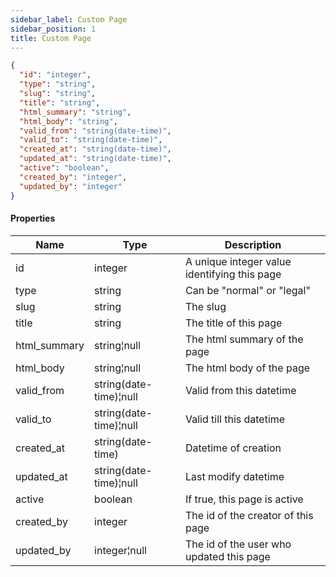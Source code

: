 ```yaml
---
sidebar_label: Custom Page
sidebar_position: 1
title: Custom Page
---
```


```json
{
  "id": "integer",
  "type": "string",
  "slug": "string",
  "title": "string",
  "html_summary": "string",
  "html_body": "string", 
  "valid_from": "string(date-time)",
  "valid_to": "string(date-time)",
  "created_at": "string(date-time)",
  "updated_at": "string(date-time)",
  "active": "boolean",
  "created_by": "integer",
  "updated_by": "integer"
}

```

#### Properties

| Name         | Type                   | Description                                  |
|--------------|------------------------|----------------------------------------------|
| id           | integer                | A unique integer value identifying this page |
| type         | string                 | Can be "normal" or "legal"                   |
| slug         | string                 | The slug                                     |
| title        | string                 | The title of this page                       |
| html_summary | string¦null            | The html summary of the page                 |
| html_body    | string¦null            | The html body of the page                    |
| valid_from   | string(date-time)¦null | Valid from this datetime                     |
| valid_to     | string(date-time)¦null | Valid till this datetime                     |
| created_at   | string(date-time)      | Datetime of creation                         |
| updated_at   | string(date-time)¦null | Last modify datetime                         |
| active       | boolean                | If true, this page is active                 |
| created_by   | integer                | The id of the creator of this page           |
| updated_by   | integer¦null           | The id of the user who updated this page     |

